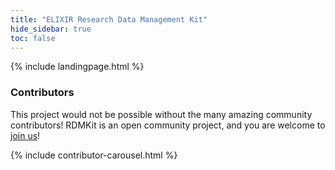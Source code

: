 ```yaml
---
title: "ELIXIR Research Data Management Kit"
hide_sidebar: true
toc: false
---
```


{% include landingpage.html %}

### Contributors
This project would not be possible without the many amazing community contributors! RDMKit is an open community project, and you are welcome to [join us](how_to_contribute)!

{% include contributor-carousel.html %}